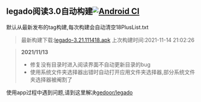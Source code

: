 ## legado阅读3.0自动构建[![Android CI](https://github.com/10bits/gedoor-Build/workflows/Android%20CI/badge.svg)](https://github.com/10bits/gedoor-Build/actions)

默认从最新发布的tag构建,每次构建会自动清空18PlusList.txt

> 最新构建下载:[legado-3.21.111418.apk](https://github.com/crby2333/gedoor-Build/releases/download/legado-3.21.111418/legado-3.21.111418.apk) 上次构建时间:2021-11-14 21:02:26
<!--start-->
> **2021/11/13**
> 
> * 修复没有目录时进入阅读界面不自动更新目录的bug
> * 使用系统文件夹选择器出错时自动打开应用文件夹选择器,部分系统文件夹选择器被阉割了
<!--end-->
  
使用app过程中遇到问题,请到这里解决[gedoor/legado](https://github.com/gedoor/legado/issues)

